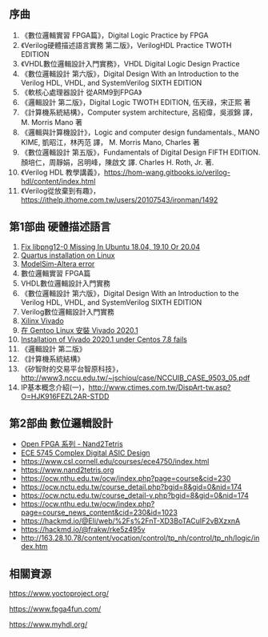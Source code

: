 ## 序曲
1. 《數位邏輯實習 FPGA篇》，Digital Logic Practice by FPGA
1. 《Verilog硬體描述語言實務 第二版》，VerilogHDL Practice TWOTH EDITION
1. 《VHDL數位邏輯設計入門實務》，VHDL Digital Logic Design Practice
1. 《數位邏輯設計 第六版》，Digital Design With an Introduction to the Verilog HDL, VHDL, and SystemVerilog SIXTH EDITION
1. 《軟核心處理器設計 從ARM9到FPGA》
1. 《邏輯設計 第二版》，Digital Logic TWOTH EDITION, 伍天祿，宋正熙 著
1. 《計算機系統結構》，Computer system architecture, 呂紹偉，吳淑錦 譯， M. Morris Mano 著
1. 《邏輯與計算機設計》，Logic and computer design fundamentals., MANO KIME, 凱昭江，林丙范 譯， M. Morris Mano, Charles 著
1. 《數位邏輯設計 第五版》，Fundamentals of Digital Design FIFTH EDITION. 顏培仁，周靜娟，呂明峰，陳啟文 譯. Charles H. Roth, Jr. 著.
1. 《Verilog HDL 教學講義》，https://hom-wang.gitbooks.io/verilog-hdl/content/index.html
1. 《Verilog從放棄到有趣》，https://ithelp.ithome.com.tw/users/20107543/ironman/1492

## 第1部曲 硬體描述語言
1. [Fix libpng12-0 Missing In Ubuntu 18.04, 19.10 Or 20.04](https://www.linuxuprising.com/2018/05/fix-libpng12-0-missing-in-ubuntu-1804.html)
1. [Quartus installation on Linux](http://www.armadeus.org/wiki/index.php?title=Quartus_installation_on_Linux)
1. [ModelSim-Altera error](https://stackoverflow.com/questions/31908525/modelsim-altera-error)
1. 數位邏輯實習 FPGA篇
1. VHDL數位邏輯設計入門實務
1. 《數位邏輯設計 第六版》，Digital Design With an Introduction to the Verilog HDL, VHDL, and SystemVerilog SIXTH EDITION
1. Verilog數位邏輯設計入門實務
1. [Xilinx Vivado](https://wiki.archlinux.org/index.php/Xilinx_Vivado)
1. [在 Gentoo Linux 安裝 Vivado 2020.1](https://coldnew.github.io/16cb6a8e/)
1. [Installation of Vivado 2020.1 under Centos 7.8 fails](https://forums.xilinx.com/t5/Installation-and-Licensing/Installation-of-Vivado-2020-1-under-Centos-7-8-fails/td-p/1115482)
1. 《邏輯設計 第二版》
1. 《計算機系統結構》
1.  《矽智財的交易平台智原科技》，http://www3.nccu.edu.tw/~jschiou/case/NCCUIB_CASE_9503_05.pdf
1. IP基本概念介紹(一)，http://www.ctimes.com.tw/DispArt-tw.asp?O=HJK916FEZL2AR-STDD

## 第2部曲 數位邏輯設計
- [Open FPGA 系列 - Nand2Tetris](https://yodalee.me/2021/10/openfpga_nand2tetris/?fbclid=IwAR0VkW-UYn9-SiyE19b0PYZb4kyxckeXMRAk5phlJpCfGQYKQMy5eMh-Q2E)
- [ECE 5745 Complex Digital ASIC Design](https://www.csl.cornell.edu/courses/ece5745/)
- https://www.csl.cornell.edu/courses/ece4750/index.html
- https://www.nand2tetris.org
- https://ocw.nthu.edu.tw/ocw/index.php?page=course&cid=230
- https://ocw.nctu.edu.tw/course_detail.php?bgid=8&gid=0&nid=174
- https://ocw.nctu.edu.tw/course_detail-v.php?bgid=8&gid=0&nid=174
- https://ocw.nthu.edu.tw/ocw/index.php?page=course_news_content&cid=230&id=1023
- https://hackmd.io/@Eli/web/%2Fs%2FnT-XD3BoTACuIF2vBXzxnA
- https://hackmd.io/@frakw/rke5z495v
- http://163.28.10.78/content/vocation/control/tp_nh/control/tp_nh/logic/index.htm

## 相關資源

https://www.yoctoproject.org/

https://www.fpga4fun.com/

https://www.myhdl.org/
